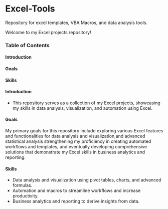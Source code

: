 # Excel-Tools
Repository for excel templates, VBA Macros, and data analysis tools.

Welcome to my Excel projects repository!

### Table of Contents
#### Introduction
#### Goals
#### Skills

#### Introduction
- This repository serves as a collection of my Excel projects, showcasing my skills in data analysis, visualization, and automation using Excel.

#### Goals
My primary goals for this repository include exploring various Excel features and functionalities for data analysis and visualization,and advanced statistical analysis
strengthening my proficiency in creating automated workflows and templates, and eventually
developing comprehensive solutions that demonstrate my Excel skills in business analytics and reporting.

#### Skills
- Data analysis and visualization using pivot tables, charts, and advanced formulas.
- Automation and macros to streamline workflows and increase productivity.
- Business analytics and reporting to derive insights from data.
